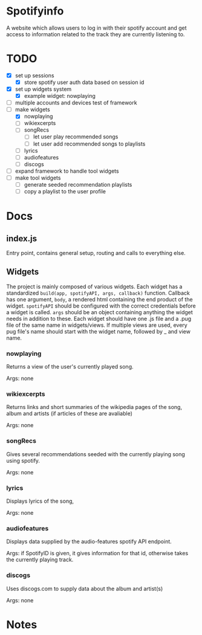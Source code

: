# Spotifyinfo

A website which allows users to log in with their spotify account and get access to information related to the track they are currently listening to.

# TODO

- [x] set up sessions
    - [x] store spotify user auth data based on session id
- [x] set up widgets system
    - [x] example widget: nowplaying
- [ ] multiple accounts and devices test of framework
- [ ] make widgets
    - [x] nowplaying
    - [ ] wikiexcerpts
    - [ ] songRecs
        - [ ] let user play recommended songs
        - [ ] let user add recommended songs to playlists
    - [ ] lyrics
    - [ ] audiofeatures
    - [ ] discogs
- [ ] expand framework to handle tool widgets
- [ ] make tool widgets
    - [ ] generate seeded recommendation playlists
    - [ ] copy a playlist to the user profile

# Docs

## index.js

Entry point, contains general setup, routing and calls to everything else.

## Widgets

The project is mainly composed of various widgets. Each widget has a standardized `build(app, spotifyAPI, args, callback)` function. Callback has one argument, `body`, a rendered html containing the end product of the widget. `spotifyAPI` should be configured with the correct credentials before a widget is called. `args` should be an object containing anything the widget needs in addition to these. Each widget should have one .js file and a .pug file of the same name in widgets/views. If multiple views are used, every pug file's name should start with the widget name, followed by _ and view name.

### nowplaying

Returns a view of the user's currently played song.

Args: none

### wikiexcerpts

Returns links and short summaries of the wikipedia pages of the song, album and artists (if articles of these are avaliable)

Args: none

### songRecs

Gives several recommendations seeded with the currently playing song using spotify.

Args: none

### lyrics

Displays lyrics of the song,

Args: none

### audiofeatures

Displays data supplied by the audio-features spotify API endpoint.

Args: if SpotifyID is given, it gives information for that id, otherwise takes the currently playing track.

### discogs

Uses discogs.com to supply data about the album and artist(s)

Args: none

# Notes